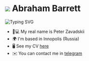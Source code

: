 ![](https://user-images.githubusercontent.com/18350557/176309783-0785949b-9127-417c-8b55-ab5a4333674e.gif) Abraham Barrett
=======================================================================================================================================

![Typing SVG](https://readme-typing-svg.herokuapp.com?color=%3F7E22CE&lines=Junior+AppSec/DevSecOps+Engineer)

* 🧑💻 My real name is Peter Zavadskii
* 🌍  I'm based in Innopolis (Russia)
* 🖥️  See my CV [here](https://drive.google.com/file/d/1bEvyJld9cSMtvmAB8SinZ1ICKyLifotK/view?usp=sharing)
* ✉️  You can contact me in [telegram](mailto:https://t.me/user_abraham)

